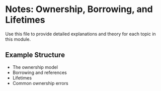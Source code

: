 # Notes: Ownership, Borrowing, and Lifetimes

Use this file to provide detailed explanations and theory for each topic in this module.

## Example Structure
- The ownership model
- Borrowing and references
- Lifetimes
- Common ownership errors